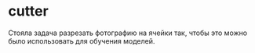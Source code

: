 # cutter

Стояла задача разрезать фотографию на ячейки так, чтобы это можно было использовать для обучения моделей. 
